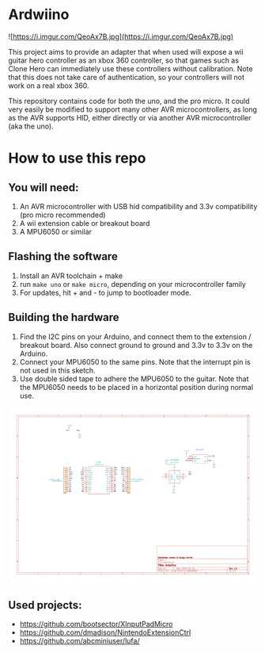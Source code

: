 # Ardwiino
![https://i.imgur.com/QeoAx7B.jpg](https://i.imgur.com/QeoAx7B.jpg)

This project aims to provide an adapter that when used will expose a wii guitar hero controller as an xbox 360 controller, so that games such as Clone Hero can immediately use these controllers without calibration. Note that this does not take care of authentication, so your controllers will not work on a real xbox 360.

This repository contains code for both the uno, and the pro micro. It could very easily be modified to support many other AVR microcontrollers, as long as the AVR supports HID, either directly or via another AVR microcontroller (aka the uno).

# How to use this repo
## You will need:
1. An AVR microcontroller with USB hid compatibility and 3.3v compatibility (pro micro recommended)
2. A wii extension cable or breakout board
3. A MPU6050 or similar

## Flashing the software
1. Install an AVR toolchain + make
2. run `make uno` or `make micro`, depending on your microcontroller family 
3. For updates, hit + and - to jump to bootloader mode.

## Building the hardware
1. Find the I2C pins on your Arduino, and connect them to the extension / breakout board. Also connect ground to ground and 3.3v to 3.3v on the Arduino.
2. Connect your MPU6050 to the same pins. Note that the interrupt pin is not used in this sketch.
3. Use double sided tape to adhere the MPU6050 to the guitar. Note that the MPU6050 needs to be placed in a horizontal position during normal use.

![pcb/ardwiino_schematic.png](pcb/ardwiino_schematic.png)


## Used projects:
* https://github.com/bootsector/XInputPadMicro
* https://github.com/dmadison/NintendoExtensionCtrl
* https://github.com/abcminiuser/lufa/
